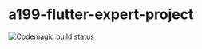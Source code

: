 # a199-flutter-expert-project

[![Codemagic build status](https://api.codemagic.io/apps/61800addf780e4000d100818/<workflow-id>/status_badge.svg)](https://codemagic.io/apps/61800addf780e4000d100818/submission-2/latest_build)